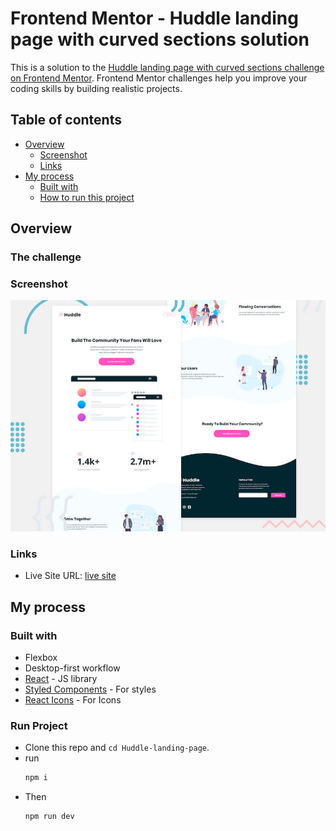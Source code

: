 # Frontend Mentor - Huddle landing page with curved sections solution

This is a solution to the [Huddle landing page with curved sections challenge on Frontend Mentor](https://www.frontendmentor.io/challenges/huddle-landing-page-with-curved-sections-5ca5ecd01e82137ec91a50f2). Frontend Mentor challenges help you improve your coding skills by building realistic projects.

## Table of contents

- [Overview](#overview)
  - [Screenshot](#screenshot)
  - [Links](#links)
- [My process](#my-process)
  - [Built with](#built-with)
  - [How to run this project](#run-project)

## Overview

### The challenge

### Screenshot

![](./src/assets/design/desktop-preview.jpg)

### Links

- Live Site URL: [live site](https://vin-huddle-page.netlify.app/)

## My process

### Built with

- Flexbox
- Desktop-first workflow
- [React](https://reactjs.org/) - JS library
- [Styled Components](https://styled-components.com/) - For styles
- [React Icons](https://react-icons.github.io/react-icons/) - For Icons

### Run Project

- Clone this repo and `cd Huddle-landing-page`.
- run
  ```bash
  npm i
  ```
- Then
  ```bash
  npm run dev
  ```
